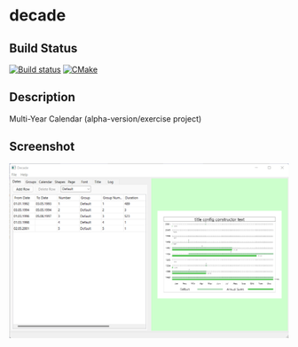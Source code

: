 # decade

## Build Status
[![Build status](https://ci.appveyor.com/api/projects/status/ap10vf3unj6aj6n3?svg=true)](https://ci.appveyor.com/project/schneeregenflocke/decade)
[![CMake](https://github.com/schneeregenflocke/decade/actions/workflows/cmake.yml/badge.svg)](https://github.com/schneeregenflocke/decade/actions/workflows/cmake.yml)

## Description
Multi-Year Calendar (alpha-version/exercise project)

## Screenshot
![Alt text](test-files/screenshot.png?raw=true "Title")
